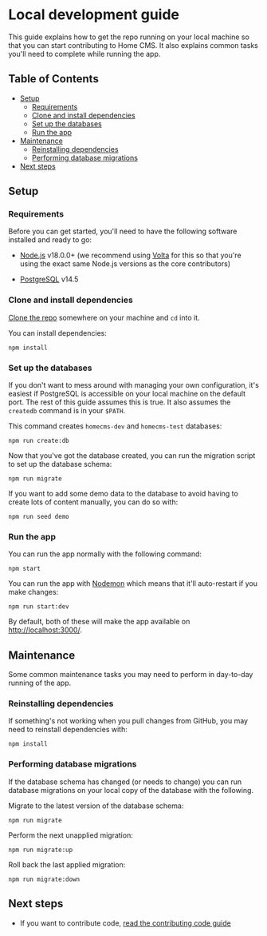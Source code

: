 
# Local development guide

This guide explains how to get the repo running on your local machine so that you can start contributing to Home CMS. It also explains common tasks you'll need to complete while running the app.

## Table of Contents

  * [Setup](#setup)
    * [Requirements](#requirements)
    * [Clone and install dependencies](#clone-and-install-dependencies)
    * [Set up the databases](#set-up-the-databases)
    * [Run the app](#run-the-app)
  * [Maintenance](#maintenance)
    * [Reinstalling dependencies](#reinstalling-dependencies)
    * [Performing database migrations](#performing-database-migrations)
  * [Next steps](#next-steps)


## Setup

### Requirements

Before you can get started, you'll need to have the following software installed and ready to go:

  * [Node.js](https://nodejs.org/) v18.0.0+ (we recommend using [Volta](https://volta.sh/) for this so that you're using the exact same Node.js versions as the core contributors)

  * [PostgreSQL](https://www.postgresql.org/) v14.5

### Clone and install dependencies

[Clone the repo](https://docs.github.com/en/get-started/getting-started-with-git/about-remote-repositories) somewhere on your machine and `cd` into it.

You can install dependencies:

```
npm install
```

### Set up the databases

If you don't want to mess around with managing your own configuration, it's easiest if PostgreSQL is accessible on your local machine on the default port. The rest of this guide assumes this is true. It also assumes the `createdb` command is in your `$PATH`.

This command creates `homecms-dev` and `homecms-test` databases:

```
npm run create:db
```

Now that you've got the database created, you can run the migration script to set up the database schema:

```
npm run migrate
```

If you want to add some demo data to the database to avoid having to create lots of content manually, you can do so with:

```
npm run seed demo
```

### Run the app

You can run the app normally with the following command:

```
npm start
```

You can run the app with [Nodemon](https://www.npmjs.com/package/nodemon) which means that it'll auto-restart if you make changes:

```
npm run start:dev
```

By default, both of these will make the app available on [http://localhost:3000/](http://localhost:3000/).


## Maintenance

Some common maintenance tasks you may need to perform in day-to-day running of the app.

### Reinstalling dependencies

If something's not working when you pull changes from GitHub, you may need to reinstall dependencies with:

```
npm install
```

### Performing database migrations

If the database schema has changed (or needs to change) you can run database migrations on your local copy of the database with the following.

Migrate to the latest version of the database schema:

```
npm run migrate
```

Perform the next unapplied migration:

```
npm run migrate:up
```

Roll back the last applied migration:

```
npm run migrate:down
```


## Next steps

  * If you want to contribute code, [read the contributing code guide](contributing/code.md)
